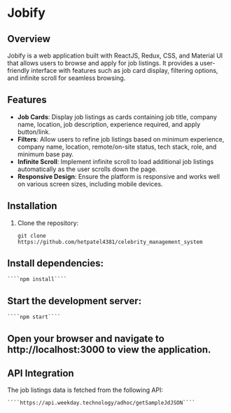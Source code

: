 # Jobify

## Overview

Jobify is a web application built with ReactJS, Redux, CSS, and Material UI that allows users to browse and apply for job listings. It provides a user-friendly interface with features such as job card display, filtering options, and infinite scroll for seamless browsing.

## Features

- **Job Cards**: Display job listings as cards containing job title, company name, location, job description, experience required, and apply button/link.
- **Filters**: Allow users to refine job listings based on minimum experience, company name, location, remote/on-site status, tech stack, role, and minimum base pay.
- **Infinite Scroll**: Implement infinite scroll to load additional job listings automatically as the user scrolls down the page.
- **Responsive Design**: Ensure the platform is responsive and works well on various screen sizes, including mobile devices.

## Installation

1. Clone the repository:

   `git clone https://github.com/hetpatel4381/celebrity_management_system`

## Install dependencies:

    ````npm install````

## Start the development server:

    ````npm start````

## Open your browser and navigate to http://localhost:3000 to view the application.

## API Integration

The job listings data is fetched from the following API:

    ````https://api.weekday.technology/adhoc/getSampleJdJSON````
